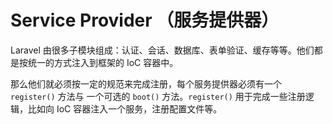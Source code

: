 # Service Provider （服务提供器）

Laravel 由很多子模块组成：认证、会话、数据库、表单验证、缓存等等。他们都是按统一的方式注入到框架的 IoC 容器中。

那么他们就必须按一定的规范来完成注册，每个服务提供器必须有一个 `register()` 方法与 一个可选的 `boot()` 方法。`register()` 用于完成一些注册逻辑，比如向 IoC 容器注入一个服务，注册配置文件等。

